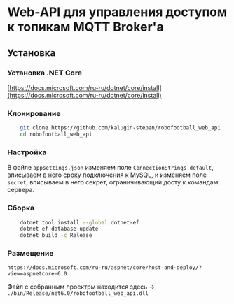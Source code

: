 # Web-API для управления доступом к топикам MQTT Broker'а

## Установка

### Установка .NET Core

[https://docs.microsoft.com/ru-ru/dotnet/core/install](https://docs.microsoft.com/ru-ru/dotnet/core/install)

### Клонирование

```bash
    git clone https://github.com/kalugin-stepan/robofootball_web_api
    cd robofootball_web_api
```

### Настройка

В файле `appsettings.json` изменяем полe `ConnectionStrings.default`,
вписываем в него сроку подключения к MySQL, и изменяем поле `secret`,
вписываем в него секрет, ограничивающий досту к командам сервера.

### Cборка

```bash
    dotnet tool install --global dotnet-ef
    dotnet ef database update
    dotnet build -c Release
```

### Размещение

`https://docs.microsoft.com/ru-ru/aspnet/core/host-and-deploy/?view=aspnetcore-6.0`

Файл с собранным проектрм находится здесь -> `./bin/Release/net6.0/robofootball_web_api.dll`
